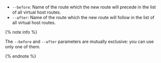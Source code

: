 * `--before`: Name of the route which the new route will precede in the list of all virtual host routes.
* `--after`: Name of the route which the new route will follow in the list of all virtual host routes.

{% note info %}

The `--before` and `--after` parameters are mutually exclusive: you can use only one of them.

{% endnote %}
